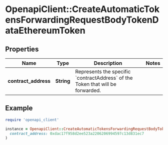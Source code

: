 # OpenapiClient::CreateAutomaticTokensForwardingRequestBodyTokenDataEthereumToken

## Properties

| Name | Type | Description | Notes |
| ---- | ---- | ----------- | ----- |
| **contract_address** | **String** | Represents the specific &#x60;contractAddress&#x60; of the Token that will be forwarded. |  |

## Example

```ruby
require 'openapi_client'

instance = OpenapiClient::CreateAutomaticTokensForwardingRequestBodyTokenDataEthereumToken.new(
  contract_address: 0xdac17f958d2ee523a2206206994597c13d831ec7
)
```


